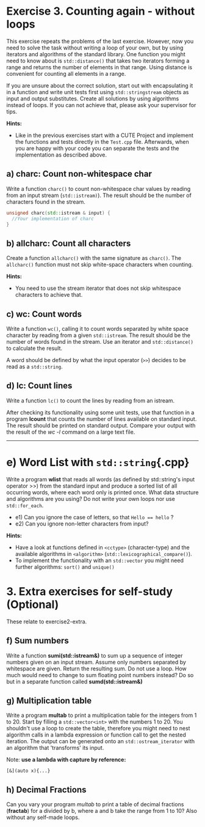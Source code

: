 
# Exercise 3. Counting again - without loops

This exercise repeats the problems of the last exercise. However, now you need to solve the task without writing a loop of your own, but by using iterators and algorithms of the standard library. One function you might need to know about is `std::distance()` that takes two iterators forming a range and returns the number of elements in that range. Using distance is convenient for counting all elements in a range.

If you are unsure about the correct solution, start out with encapsulating it in a function and write unit tests first using `std::stringstream` objects as input and output substitutes. Create all solutions by using algorithms instead of loops. If you can not achieve that, please ask your supervisor for tips.

**Hints:**

  - Like in the previous exercises start with a CUTE Project and implement the functions and tests directly in the `Test.cpp` file. Afterwards, when you are happy with your code you can separate the tests and the implementation as described above. 


## a) charc: Count non-whitespace char
 
Write a function `charc()` to count non-whitespace char values by reading from an input stream (`std::istream)`). The result should be the number of characters found in the stream.

```cpp
unsigned charc(std::istream & input) {
  //Your implementation of charc
}
```

## b) allcharc: Count all characters
 
Create a function `allcharc()` with the same signature as `charc()`. The `allcharc()` function must not skip white-space characters when counting.

**Hints:**

  -  You need to use the stream iterator that does not skip whitespace characters to achieve that.


## c) wc: Count words
 
Write a function `wc()`, calling it to count words separated by white space character by reading from a given `std::istream`. The result should be the number of words found in the stream. Use an iterator and `std::distance()` to calculate the result.

A word should be defined by what the input operator (`>>`) decides to be read as a `std::string`.

## d) lc: Count lines
 
Write a function `lc()` to count the lines by reading from an istream.

After checking its functionality using some unit tests, use that function in a program **lcount** that counts the number of lines available on standard input. The result should be printed on standard output. Compare your output with the result of the _wc -l_ command on a large text file.

<hr/>


# e) Word List with `std::string`{.cpp}

Write a program **wlist** that reads all words (as defined by std::string's input operator >>) from the standard input and produce a sorted list of all occurring words, where each word only is printed once. What data structure and algorithms are you using? Do not write your own loops nor use `std::for_each`.

* e1) Can you ignore the case of letters, so that `Hello == hello` ?
* e2) Can you ignore non-letter characters from input?


**Hints:**
*  Have a look at functions defined in `<cctype>` (character-type) and the available algorithms in `<algorithm>` (`std::lexicographical_compare()`).
*  To implement the functionality with an `std::vector` you might need further algorithms: `sort()` and `unique()`
 


# 3. Extra exercises for self-study (Optional)

These relate to exercise2-extra.


## f)  Sum numbers

Write a function **sumi(std::istream&)** to sum up a sequence of integer numbers given on an input stream. Assume only numbers separated by whitespace are given. Return the resulting sum. Do not use a loop. How much would need to change to sum floating point numbers instead? Do so but in a separate function called **sumd(std::istream&)**

## g)  Multiplication table

Write a program **multab** to print a multiplication table for the integers from 1 to 20. Start by filling a `std::vector<int>` with the numbers 1 to 20. You shouldn't use a loop to create the table, therefore you might need to nest algorithm calls in a lambda expression or function call to get the nested iteration. The output can be generated onto an `std::ostream_iterator` with an algorithm that 'transforms' its input.

Note: **use a lambda with capture by reference:**
```
[&](auto x){...}
```

## h) Decimal Fractions

Can you vary your program _multab_ to print a table of decimal fractions (**fractab**) for a divided by b, where a and b take the range from 1 to 10? Also without any self-made loops.

